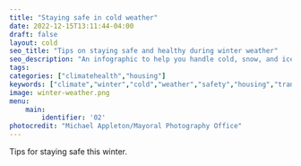 ```yaml
---
title: "Staying safe in cold weather"
date: 2022-12-15T13:11:44-04:00
draft: false
layout: cold
seo_title: "Tips on staying safe and healthy during winter weather"
seo_description: "An infographic to help you handle cold, snow, and ice."
tags: 
categories: ["climatehealth","housing"]
keywords: ["climate","winter","cold","weather","safety","housing","transportation","injuries","snow","ice"]
image: winter-weather.png
menu:
    main:
        identifier: '02'
photocredit: "Michael Appleton/Mayoral Photography Office"
---
```


Tips for staying safe this winter. 